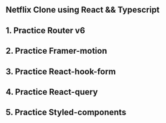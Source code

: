 ## Netflix Clone using React && Typescript

## 1. Practice Router v6

## 2. Practice Framer-motion

## 3. Practice React-hook-form

## 4. Practice React-query

## 5. Practice Styled-components
